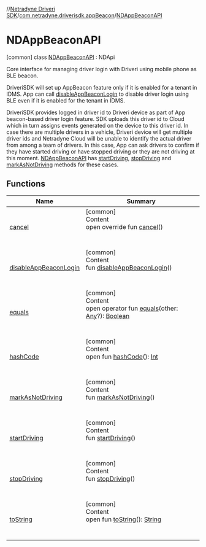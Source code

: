 //[Netradyne Driveri SDK](../../index.md)/[com.netradyne.driverisdk.appBeacon](../index.md)/[NDAppBeaconAPI](index.md)



# NDAppBeaconAPI  
 [common] class [NDAppBeaconAPI](index.md) : NDApi

Core interface for managing driver login with Driveri using mobile phone as BLE beacon.



DriveriSDK will set up AppBeacon feature only if it is enabled for a tenant in IDMS. App can call [disableAppBeaconLogin](disable-app-beacon-login.md) to disable driver login using BLE even if it is enabled for the tenant in IDMS.



DriveriSDK provides logged in driver id to Driveri device as part of App beacon-based driver login feature. SDK uploads this driver id to Cloud which in turn assigns events generated on the device to this driver id. In case there are multiple drivers in a vehicle, Driveri device will get multiple driver ids and Netradyne Cloud will be unable to identify the actual driver from among a team of drivers. In this case, App can ask drivers to confirm if they have started driving or have stopped driving or they are not driving at this moment. [NDAppBeaconAPI](index.md) has [startDriving](start-driving.md), [stopDriving](stop-driving.md) and [markAsNotDriving](mark-as-not-driving.md) methods for these cases.

   


## Functions  
  
|  Name|  Summary| 
|---|---|
| <a name="com.netradyne.driverisdk.appBeacon/NDAppBeaconAPI/cancel/#/PointingToDeclaration/"></a>[cancel](cancel.md)| <a name="com.netradyne.driverisdk.appBeacon/NDAppBeaconAPI/cancel/#/PointingToDeclaration/"></a>[common]  <br>Content  <br>open override fun [cancel](cancel.md)()  <br><br><br>
| <a name="com.netradyne.driverisdk.appBeacon/NDAppBeaconAPI/disableAppBeaconLogin/#/PointingToDeclaration/"></a>[disableAppBeaconLogin](disable-app-beacon-login.md)| <a name="com.netradyne.driverisdk.appBeacon/NDAppBeaconAPI/disableAppBeaconLogin/#/PointingToDeclaration/"></a>[common]  <br>Content  <br>fun [disableAppBeaconLogin](disable-app-beacon-login.md)()  <br><br><br>
| <a name="kotlin/Any/equals/#kotlin.Any?/PointingToDeclaration/"></a>[equals](../../com.netradyne.driverisdk.video/-n-d-video-a-p-i/index.md#%5Bkotlin%2FAny%2Fequals%2F%23kotlin.Any%3F%2FPointingToDeclaration%2F%5D%2FFunctions%2F106651406)| <a name="kotlin/Any/equals/#kotlin.Any?/PointingToDeclaration/"></a>[common]  <br>Content  <br>open operator fun [equals](../../com.netradyne.driverisdk.video/-n-d-video-a-p-i/index.md#%5Bkotlin%2FAny%2Fequals%2F%23kotlin.Any%3F%2FPointingToDeclaration%2F%5D%2FFunctions%2F106651406)(other: [Any](https://kotlinlang.org/api/latest/jvm/stdlib/kotlin/-any/index.html)?): [Boolean](https://kotlinlang.org/api/latest/jvm/stdlib/kotlin/-boolean/index.html)  <br><br><br>
| <a name="kotlin/Any/hashCode/#/PointingToDeclaration/"></a>[hashCode](../../com.netradyne.driverisdk.video/-n-d-video-a-p-i/index.md#%5Bkotlin%2FAny%2FhashCode%2F%23%2FPointingToDeclaration%2F%5D%2FFunctions%2F106651406)| <a name="kotlin/Any/hashCode/#/PointingToDeclaration/"></a>[common]  <br>Content  <br>open fun [hashCode](../../com.netradyne.driverisdk.video/-n-d-video-a-p-i/index.md#%5Bkotlin%2FAny%2FhashCode%2F%23%2FPointingToDeclaration%2F%5D%2FFunctions%2F106651406)(): [Int](https://kotlinlang.org/api/latest/jvm/stdlib/kotlin/-int/index.html)  <br><br><br>
| <a name="com.netradyne.driverisdk.appBeacon/NDAppBeaconAPI/markAsNotDriving/#/PointingToDeclaration/"></a>[markAsNotDriving](mark-as-not-driving.md)| <a name="com.netradyne.driverisdk.appBeacon/NDAppBeaconAPI/markAsNotDriving/#/PointingToDeclaration/"></a>[common]  <br>Content  <br>fun [markAsNotDriving](mark-as-not-driving.md)()  <br><br><br>
| <a name="com.netradyne.driverisdk.appBeacon/NDAppBeaconAPI/startDriving/#/PointingToDeclaration/"></a>[startDriving](start-driving.md)| <a name="com.netradyne.driverisdk.appBeacon/NDAppBeaconAPI/startDriving/#/PointingToDeclaration/"></a>[common]  <br>Content  <br>fun [startDriving](start-driving.md)()  <br><br><br>
| <a name="com.netradyne.driverisdk.appBeacon/NDAppBeaconAPI/stopDriving/#/PointingToDeclaration/"></a>[stopDriving](stop-driving.md)| <a name="com.netradyne.driverisdk.appBeacon/NDAppBeaconAPI/stopDriving/#/PointingToDeclaration/"></a>[common]  <br>Content  <br>fun [stopDriving](stop-driving.md)()  <br><br><br>
| <a name="kotlin/Any/toString/#/PointingToDeclaration/"></a>[toString](../../com.netradyne.driverisdk.video/-n-d-video-a-p-i/index.md#%5Bkotlin%2FAny%2FtoString%2F%23%2FPointingToDeclaration%2F%5D%2FFunctions%2F106651406)| <a name="kotlin/Any/toString/#/PointingToDeclaration/"></a>[common]  <br>Content  <br>open fun [toString](../../com.netradyne.driverisdk.video/-n-d-video-a-p-i/index.md#%5Bkotlin%2FAny%2FtoString%2F%23%2FPointingToDeclaration%2F%5D%2FFunctions%2F106651406)(): [String](https://kotlinlang.org/api/latest/jvm/stdlib/kotlin/-string/index.html)  <br><br><br>

